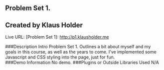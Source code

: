 Problem Set 1.  
---
Created by Klaus Holder
---

Live URL: [Problem Set 1]: http://p1.klausholder.me

###Description
	Intro Problem Set 1.  Outlines a bit about myself and my goals in this course, as well as the years to come.  I've implemented some Javascript and CSS styling into the page, just for fun.  
###Demo Information
	No demo.
###Plugins or Outside Libraries Used
	N/A
